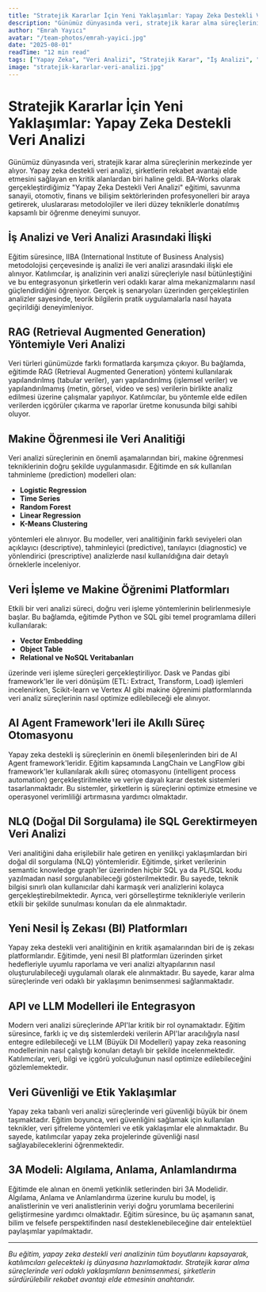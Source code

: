 ```yaml
---
title: "Stratejik Kararlar İçin Yeni Yaklaşımlar: Yapay Zeka Destekli Veri Analizi"
description: "Günümüz dünyasında veri, stratejik karar alma süreçlerinin merkezinde yer alıyor. Yapay zeka destekli veri analizi ile rekabet avantajı elde etmenin yollarını keşfedin."
author: "Emrah Yayıcı"
avatar: "/team-photos/emrah-yayici.jpg"
date: "2025-08-01"
readTime: "12 min read"
tags: ["Yapay Zeka", "Veri Analizi", "Stratejik Karar", "İş Analizi", "Makine Öğrenmesi", "RAG"]
image: "stratejik-kararlar-veri-analizi.jpg"
---
```


# Stratejik Kararlar İçin Yeni Yaklaşımlar: Yapay Zeka Destekli Veri Analizi

Günümüz dünyasında veri, stratejik karar alma süreçlerinin merkezinde yer alıyor. Yapay zeka destekli veri analizi, şirketlerin rekabet avantajı elde etmesini sağlayan en kritik alanlardan biri haline geldi. BA-Works olarak gerçekleştirdiğimiz "Yapay Zeka Destekli Veri Analizi" eğitimi, savunma sanayii, otomotiv, finans ve bilişim sektörlerinden profesyonelleri bir araya getirerek, uluslararası metodolojiler ve ileri düzey tekniklerle donatılmış kapsamlı bir öğrenme deneyimi sunuyor.

## İş Analizi ve Veri Analizi Arasındaki İlişki

Eğitim süresince, IIBA (International Institute of Business Analysis) metodolojisi çerçevesinde iş analizi ile veri analizi arasındaki ilişki ele alınıyor. Katılımcılar, iş analizinin veri analizi süreçleriyle nasıl bütünleştiğini ve bu entegrasyonun şirketlerin veri odaklı karar alma mekanizmalarını nasıl güçlendirdiğini öğreniyor. Gerçek iş senaryoları üzerinden gerçekleştirilen analizler sayesinde, teorik bilgilerin pratik uygulamalarla nasıl hayata geçirildiği deneyimleniyor.

## RAG (Retrieval Augmented Generation) Yöntemiyle Veri Analizi

Veri türleri günümüzde farklı formatlarda karşımıza çıkıyor. Bu bağlamda, eğitimde RAG (Retrieval Augmented Generation) yöntemi kullanılarak yapılandırılmış (tabular veriler), yarı yapılandırılmış (işlemsel veriler) ve yapılandırılmamış (metin, görsel, video ve ses) verilerin birlikte analiz edilmesi üzerine çalışmalar yapılıyor. Katılımcılar, bu yöntemle elde edilen verilerden içgörüler çıkarma ve raporlar üretme konusunda bilgi sahibi oluyor.

## Makine Öğrenmesi ile Veri Analitiği

Veri analizi süreçlerinin en önemli aşamalarından biri, makine öğrenmesi tekniklerinin doğru şekilde uygulanmasıdır. Eğitimde en sık kullanılan tahminleme (prediction) modelleri olan:

- **Logistic Regression**
- **Time Series**
- **Random Forest**
- **Linear Regression**
- **K-Means Clustering**

yöntemleri ele alınıyor. Bu modeller, veri analitiğinin farklı seviyeleri olan açıklayıcı (descriptive), tahminleyici (predictive), tanılayıcı (diagnostic) ve yönlendirici (prescriptive) analizlerde nasıl kullanıldığına dair detaylı örneklerle inceleniyor.

## Veri İşleme ve Makine Öğrenimi Platformları

Etkili bir veri analizi süreci, doğru veri işleme yöntemlerinin belirlenmesiyle başlar. Bu bağlamda, eğitimde Python ve SQL gibi temel programlama dilleri kullanılarak:

- **Vector Embedding**
- **Object Table**
- **Relational ve NoSQL Veritabanları**

üzerinde veri işleme süreçleri gerçekleştiriliyor. Dask ve Pandas gibi framework'ler ile veri dönüşüm (ETL: Extract, Transform, Load) işlemleri incelenirken, Scikit-learn ve Vertex AI gibi makine öğrenimi platformlarında veri analiz süreçlerinin nasıl optimize edilebileceği ele alınıyor.

## AI Agent Framework'leri ile Akıllı Süreç Otomasyonu

Yapay zeka destekli iş süreçlerinin en önemli bileşenlerinden biri de AI Agent framework'leridir. Eğitim kapsamında LangChain ve LangFlow gibi framework'ler kullanılarak akıllı süreç otomasyonu (intelligent process automation) gerçekleştirilmekte ve veriye dayalı karar destek sistemleri tasarlanmaktadır. Bu sistemler, şirketlerin iş süreçlerini optimize etmesine ve operasyonel verimliliği artırmasına yardımcı olmaktadır.

## NLQ (Doğal Dil Sorgulama) ile SQL Gerektirmeyen Veri Analizi

Veri analitiğini daha erişilebilir hale getiren en yenilikçi yaklaşımlardan biri doğal dil sorgulama (NLQ) yöntemleridir. Eğitimde, şirket verilerinin semantic knowledge graph'ler üzerinden hiçbir SQL ya da PL/SQL kodu yazılmadan nasıl sorgulanabileceği gösterilmektedir. Bu sayede, teknik bilgisi sınırlı olan kullanıcılar dahi karmaşık veri analizlerini kolayca gerçekleştirebilmektedir. Ayrıca, veri görselleştirme teknikleriyle verilerin etkili bir şekilde sunulması konuları da ele alınmaktadır.

## Yeni Nesil İş Zekası (BI) Platformları

Yapay zeka destekli veri analitiğinin en kritik aşamalarından biri de iş zekası platformlarıdır. Eğitimde, yeni nesil BI platformları üzerinden şirket hedefleriyle uyumlu raporlama ve veri analizi altyapılarının nasıl oluşturulabileceği uygulamalı olarak ele alınmaktadır. Bu sayede, karar alma süreçlerinde veri odaklı bir yaklaşımın benimsenmesi sağlanmaktadır.

## API ve LLM Modelleri ile Entegrasyon

Modern veri analizi süreçlerinde API'lar kritik bir rol oynamaktadır. Eğitim süresince, farklı iç ve dış sistemlerdeki verilerin API'lar aracılığıyla nasıl entegre edilebileceği ve LLM (Büyük Dil Modelleri) yapay zeka reasoning modellerinin nasıl çalıştığı konuları detaylı bir şekilde incelenmektedir. Katılımcılar, veri, bilgi ve içgörü yolculuğunun nasıl optimize edilebileceğini gözlemlemektedir.

## Veri Güvenliği ve Etik Yaklaşımlar

Yapay zeka tabanlı veri analizi süreçlerinde veri güvenliği büyük bir önem taşımaktadır. Eğitim boyunca, veri güvenliğini sağlamak için kullanılan teknikler, veri şifreleme yöntemleri ve etik yaklaşımlar ele alınmaktadır. Bu sayede, katılımcılar yapay zeka projelerinde güvenliği nasıl sağlayabileceklerini öğrenmektedir.

## 3A Modeli: Algılama, Anlama, Anlamlandırma

Eğitimde ele alınan en önemli yetkinlik setlerinden biri 3A Modelidir. Algılama, Anlama ve Anlamlandırma üzerine kurulu bu model, iş analistlerinin ve veri analistlerinin veriyi doğru yorumlama becerilerini geliştirmesine yardımcı olmaktadır. Eğitim süresince, bu üç aşamanın sanat, bilim ve felsefe perspektifinden nasıl desteklenebileceğine dair entelektüel paylaşımlar yapılmaktadır.

---

*Bu eğitim, yapay zeka destekli veri analizinin tüm boyutlarını kapsayarak, katılımcıları gelecekteki iş dünyasına hazırlamaktadır. Stratejik karar alma süreçlerinde veri odaklı yaklaşımların benimsenmesi, şirketlerin sürdürülebilir rekabet avantajı elde etmesinin anahtarıdır.*